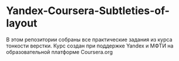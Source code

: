 # Yandex-Coursera-Subtleties-of-layout
В этом репозитории собраны все практические задания из курса тонкости верстки. Курс создан при поддержке Yandex и МФТИ на образовательной платформе Coursera.org
